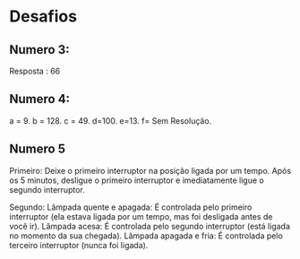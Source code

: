 # Desafios

## Numero 3:
Resposta : 66

## Numero 4:
a = 9.
b = 128.
c = 49.
d=100.
e=13.
f= Sem Resolução.

## Numero 5
Primeiro: 
Deixe o primeiro interruptor na posição ligada por um tempo.
Após os 5 minutos, desligue o primeiro interruptor e imediatamente ligue o segundo interruptor.

Segundo:
Lâmpada quente e apagada: É controlada pelo primeiro interruptor (ela estava ligada por um tempo, mas foi desligada antes de você ir).
Lâmpada acesa: É controlada pelo segundo interruptor (está ligada no momento da sua chegada).
Lâmpada apagada e fria: É controlada pelo terceiro interruptor (nunca foi ligada).
